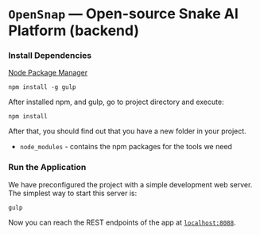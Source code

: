 # `OpenSnap` — Open-source Snake AI Platform (backend)

### Install Dependencies

[Node Package Manager][npm]


```
npm install -g gulp
```

After installed npm, and gulp, go to project directory and execute:

```
npm install
```

After that, you should find out that you have
a new folder in your project.

* `node_modules` - contains the npm packages for the tools we need

### Run the Application

We have preconfigured the project with a simple development web server. The simplest way to start
this server is:

```
gulp
```

Now you can reach the REST endpoints of the app at [`localhost:8088`][local-app-url].

[npm]: https://www.npmjs.org/
[local-app-url]: http://localhost:8088/
